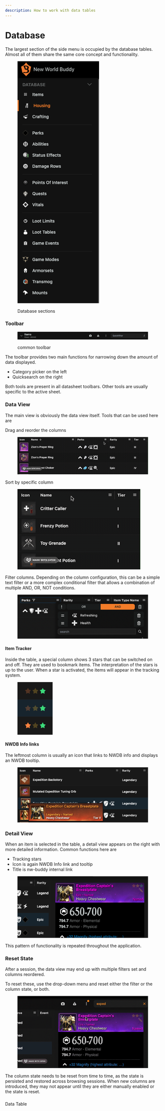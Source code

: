 ```yaml
---
description: How to work with data tables
---
```


# Database

The largest section of the side menu is occupied by the database tables. Almost all of them share the same core concept and functionality.

<figure><img src="../.gitbook/assets/Screenshot 2023-10-02 at 15.01.14.png" alt=""><figcaption><p>Database sections</p></figcaption></figure>

### Toolbar

<figure><img src="../.gitbook/assets/Screenshot 2023-10-02 at 14.22.31.png" alt=""><figcaption><p>common toolbar</p></figcaption></figure>

The toolbar provides two main functions for narrowing down the amount of data displayed.

* Category picker on the left
* Quicksearch on the right

Both tools are present in all datasheet toolbars. Other tools are usually specific to the active sheet.



### Data View

The main view is obviously the data view itself. Tools that can be used here are

Drag and reorder the columns

<figure><img src="../.gitbook/assets/2023-10-02 14.48.42.gif" alt=""><figcaption></figcaption></figure>

Sort by specific column

<figure><img src="../.gitbook/assets/2023-10-02 14.50.50.gif" alt=""><figcaption></figcaption></figure>

Filter columns. Depending on the column configuration, this can be a simple text filter or a more complex conditional filter that allows a combination of multiple AND, OR, NOT conditions.

<figure><img src="../.gitbook/assets/Screenshot 2023-10-02 at 14.53.04.png" alt=""><figcaption></figcaption></figure>

#### Item Tracker

Inside the table, a special column shows 3 stars that can be switched on and off. They are used to bookmark items. The interpretation of the stars is up to the user. When a star is activated, the items will appear in the tracking system.

<figure><img src="../.gitbook/assets/Screenshot 2023-10-02 at 15.15.59.png" alt=""><figcaption></figcaption></figure>

#### NWDB Info links

The leftmost column is usually an icon that links to NWDB info and displays an NWDB tooltip.

<figure><img src="../.gitbook/assets/Screenshot 2023-10-02 at 15.13.20.png" alt=""><figcaption></figcaption></figure>

### Detail View

When an item is selected in the table, a detail view appears on the right with more detailed information. Common functions here are

* Tracking stars
* Icon is again NWDB Info link and tooltip
* Title is nw-buddy internal link

<figure><img src="../.gitbook/assets/Screenshot 2023-10-02 at 15.33.02.png" alt=""><figcaption></figcaption></figure>

This pattern of functionality is repeated throughout the application.

### Reset State

After a session, the data view may end up with multiple filters set and columns reordered.

To reset these, use the drop-down menu and reset either the filter or the column state, or both.

<figure><img src="../.gitbook/assets/2023-10-02 15.37.03.gif" alt=""><figcaption></figcaption></figure>

The column state needs to be reset from time to time, as the state is persisted and restored across browsing sessions. When new columns are introduced, they may not appear until they are either manually enabled or the state is reset.

###



Data Table
